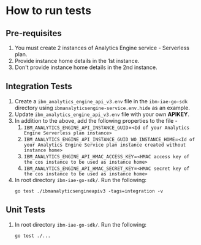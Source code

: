# How to run tests

## Pre-requisites
1. You must create 2 instances of Analytics Engine service - Serverless plan.
1. Provide instance home details in the 1st instance.
1. Don't provide instance home details in the 2nd instance.

## Integration Tests

1. Create a `ibm_analytics_engine_api_v3.env` file in the `ibm-iae-go-sdk` directory using `ibmanalyticsengine-service.env.hide` as an example.
2. Update `ibm_analytics_engine_api_v3.env` file with your own **APIKEY**.
3. In addition to the above, add the following properties to the file - 
    1. `IBM_ANALYTICS_ENGINE_API_INSTANCE_GUID`=`<Id of your Analytics Engine Serverless plan instance>`
    1. `IBM_ANALYTICS_ENGINE_API_INSTANCE_GUID_WO_INSTANCE_HOME`=`<Id of your Analytics Engine Service plan instance created without instance home>`
    1. `IBM_ANALYTICS_ENGINE_API_HMAC_ACCESS_KEY`=`<HMAC access key of the cos instance to be used as instance home>`
    1. `IBM_ANALYTICS_ENGINE_API_HMAC_SECRET_KEY`=`<HMAC secret key of the cos instance to be used as instance home>`
4. In root directory `ibm-iae-go-sdk/`. Run the following:
    ```
    go test ./ibmanalyticsengineapiv3 -tags=integration -v
    ```

## Unit Tests

1. In root directory `ibm-iae-go-sdk/`. Run the following:
    ```
    go test ./...
    ```
